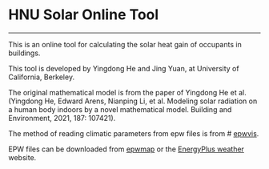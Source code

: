 # HNU Solar Online Tool
-----------------------
This is an online tool for calculating the solar heat gain of occupants in buildings.

This tool is developed by Yingdong He and Jing Yuan, at University of California, Berkeley.

The original mathematical model is from the paper of Yingdong He et al. (Yingdong He, Edward Arens, Nianping Li, et al. Modeling solar radiation on a human body indoors by a novel mathematical model. Building and Environment, 2021, 187: 107421).

The method of reading climatic parameters from epw files is from # [epwvis](http://mdahlhausen.github.io/epwvis).

EPW files can be downloaded from [epwmap](http://mostapharoudsari.github.io/epwmap) or the [EnergyPlus weather](https://energyplus.net/weather) website.
